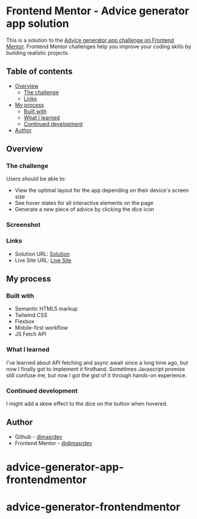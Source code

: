 # Frontend Mentor - Advice generator app solution

This is a solution to the [Advice generator app challenge on Frontend Mentor](https://www.frontendmentor.io/challenges/advice-generator-app-QdUG-13db). Frontend Mentor challenges help you improve your coding skills by building realistic projects.

## Table of contents

- [Overview](#overview)
  - [The challenge](#the-challenge)
  - [Links](#links)
- [My process](#my-process)
  - [Built with](#built-with)
  - [What I learned](#what-i-learned)
  - [Continued development](#continued-development)
- [Author](#author)

## Overview

### The challenge

Users should be able to:

- View the optimal layout for the app depending on their device's screen size
- See hover states for all interactive elements on the page
- Generate a new piece of advice by clicking the dice icon

### Screenshot

### Links

- Solution URL: [Solution](https://www.frontendmentor.io/solutions/advice-generator-app-using-tailwind-css-and-async-await-Wj85SUOFb3)
- Live Site URL: [Live Site](https://dimasrdev.github.io/advice-generator-frontendmentor/)

## My process

### Built with

- Semantic HTML5 markup
- Tailwind CSS
- Flexbox
- Mobile-first workflow
- JS Fetch API

### What I learned

I've learned about API fetching and async await since a long time ago, but now I finally got to implement it firsthand. Sometimes Javascript promise still confuse me, but now I got the gist of it through hands-on experience.

### Continued development

I might add a skew effect to the dice on the button when hovered.

## Author

- Github - [dimasrdev](https://github.com/dimasrdev)
- Frontend Mentor - [@dimasrdev](https://www.frontendmentor.io/profile/dimasrdev)

# advice-generator-app-frontendmentor

# advice-generator-frontendmentor
